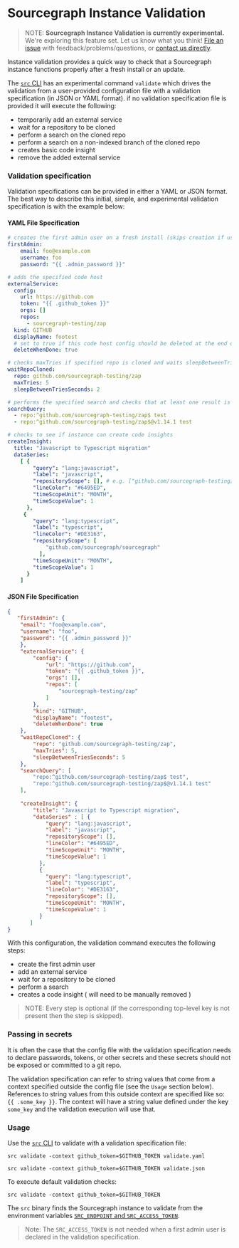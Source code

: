# Sourcegraph Instance Validation

>NOTE: **Sourcegraph Instance Validation is currently experimental.** We're exploring this feature set. 
>Let us know what you think! [File an issue](https://github.com/sourcegraph/sourcegraph/issues/new/choose)
>with feedback/problems/questions, or [contact us directly](https://about.sourcegraph.com/contact).

Instance validation provides a quick way to check that a Sourcegraph instance functions properly after a fresh install
 or an update.

The [`src` CLI](https://github.com/sourcegraph/src-cli) has an experimental command `validate` which drives the
 validation from a user-provided configuration file with a validation specification (in JSON or YAML format). if no validation specification file is provided it will execute the following: 
 
* temporarily add an external service
* wait for a repository to be cloned
* perform a search on the cloned repo
* perform a search on a non-indexed branch of the cloned repo
* creates basic code insight
* remove the added external service

### Validation specification
 
Validation specifications can be provided in either a YAML or JSON format. The best way to describe this initial, simple, and experimental validation specification is with the example below:

#### YAML File Specification

```yaml
# creates the first admin user on a fresh install (skips creation if user exists)
firstAdmin:
    email: foo@example.com
    username: foo
    password: "{{ .admin_password }}"

# adds the specified code host
externalService:
  config:
    url: https://github.com
    token: "{{ .github_token }}"
    orgs: []
    repos:
      - sourcegraph-testing/zap
  kind: GITHUB
  displayName: footest
  # set to true if this code host config should be deleted at the end of validation
  deleteWhenDone: true

# checks maxTries if specified repo is cloned and waits sleepBetweenTriesSeconds between checks 
waitRepoCloned:
  repo: github.com/sourcegraph-testing/zap
  maxTries: 5
  sleepBetweenTriesSeconds: 2

# performs the specified search and checks that at least one result is returned
searchQuery: 
  - repo:^github.com/sourcegraph-testing/zap$ test
  - repo:^github.com/sourcegraph-testing/zap$@v1.14.1 test

# checks to see if instance can create code insights
createInsight:
  title: "Javascript to Typescript migration" 
  dataSeries:
    [ {
        "query": "lang:javascript",
        "label": "javascript",
        "repositoryScope": [], # e.g. ["github.com/sourcegraph-testing/zap"]
        "lineColor": "#6495ED",
        "timeScopeUnit": "MONTH",
        "timeScopeValue": 1
      },
     {
        "query": "lang:typescript",
        "label": "typescript",
        "lineColor": "#DE3163",
        "repositoryScope": [
            "github.com/sourcegraph/sourcegraph"
          ],
        "timeScopeUnit": "MONTH",
        "timeScopeValue": 1
      }
    ]
```
#### JSON File Specification

```json
{   
   "firstAdmin": {
    "email": "foo@example.com",
    "username": "foo",
    "password": "{{ .admin_password }}"
    },
    "externalService": {
        "config": {
            "url": "https://github.com",
            "token": "{{ .github_token }}",
            "orgs": [],
            "repos": [
                "sourcegraph-testing/zap"
            ]
        },
        "kind": "GITHUB",
        "displayName": "footest",
        "deleteWhenDone": true
    },
    "waitRepoCloned": {
        "repo": "github.com/sourcegraph-testing/zap",
        "maxTries": 5,
        "sleepBetweenTriesSeconds": 5
    },
    "searchQuery": [
        "repo:^github.com/sourcegraph-testing/zap$ test",
        "repo:^github.com/sourcegraph-testing/zap$@v1.14.1 test"
    ],
   
    "createInsight": {
        "title": "Javascript to Typescript migration", 
        "dataSeries" : [ {
            "query": "lang:javascript",
            "label": "javascript",
            "repositoryScope": [],
            "lineColor": "#6495ED",
            "timeScopeUnit": "MONTH",
            "timeScopeValue": 1
          },
          {
            "query": "lang:typescript",
            "label": "typescript",
            "lineColor": "#DE3163",
            "repositoryScope": [],
            "timeScopeUnit": "MONTH",
            "timeScopeValue": 1
          }
       ]
}
```

With this configuration, the validation command executes the following steps: 

* create the first admin user
* add an external service
* wait for a repository to be cloned
* perform a search
* creates a code insight ( will need to be manually removed )
 
>NOTE: Every step is optional (if the corresponding top-level key is not present then the step is skipped).
> 
### Passing in secrets

It is often the case that the config file with the validation specification needs to declare passwords, tokens, or other
secrets and these secrets should not be exposed or committed to a git repo.

The validation specification can refer to string values that come from a context specified outside the config file
(see the `Usage` section below). References to string values from this outside context are specified like so:
`{{ .some_key }}`. The context will have a string value defined under the key `some_key` and the validation execution will
use that.

### Usage

Use the [`src` CLI](https://github.com/sourcegraph/src-cli) to validate with a validation specification file:
```shell script
src validate -context github_token=$GITHUB_TOKEN validate.yaml
```
```shell script
src validate -context github_token=$GITHUB_TOKEN validate.json
```
To execute default validation checks:

```shell script
src validate -context github_token=$GITHUB_TOKEN
```

The `src` binary finds the Sourcegraph instance to validate from the environment variables 
[`SRC_ENDPOINT` and `SRC_ACCESS_TOKEN`](https://github.com/sourcegraph/src-cli#setup-with-your-sourcegraph-instance). 

> Note: The `SRC_ACCESS_TOKEN` is not needed when a first admin user is declared in the validation specification.


